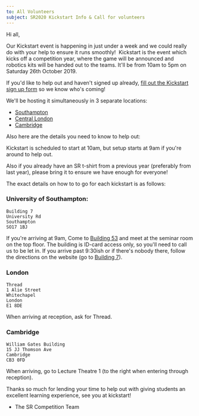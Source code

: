 ```yaml
---
to: All Volunteers
subject: SR2020 Kickstart Info & Call for volunteers
---
```


Hi all,


Our Kickstart event is happening in just under a week and we could really do with your help to ensure it runs smoothly! 
Kickstart is the event which kicks off a competition year, where the game will be announced and robotics kits will be handed out to the teams. It'll be from 10am to 5pm on Saturday 26th October 2019.

If you'd like to help out and haven't signed up already, [fill out the Kickstart sign up form](https://forms.gle/1CPgReTxhCGn6rcx6) so we know who's coming!

We'll be hosting it simultaneously in 3 separate locations:

 - [Southampton](https://studentrobotics.org/events/sr2020/southampton-kickstart/)
 - [Central London](https://studentrobotics.org/events/sr2020/london-kickstart/)
 - [Cambridge](https://studentrobotics.org/events/sr2020/cambridge-kickstart/)

Also here are the details you need to know to help out:

Kickstart is scheduled to start at 10am, but setup starts at 9am if you're around to help out.

Also if you already have an SR t-shirt from a previous year (preferably from last year), please bring it to ensure we have enough for everyone!

The exact details on how to to go for each kickstart is as follows:

### University of Southampton:
    Building 7
    University Rd
    Southampton
    SO17 1BJ
If you're arriving at 9am, Come to [Building 53](https://goo.gl/maps/tkSUnQFX2Ci4GBht8) and meet at the seminar room on the top floor. The building is ID-card access only, so you'll need to call us to be let in. If you arrive past 9:30ish or if there's nobody there, follow the directions on the website (go to [Building 7](https://studentrobotics.org/resources/sr2020/southampton-kickstart-directions.pdf)).

### London
    Thread
    1 Alie Street
    Whitechapel
    London
    E1 8DE

When arriving at reception, ask for Thread.

### Cambridge
    William Gates Building
    15 JJ Thomson Ave
    Cambridge
    CB3 0FD

When arriving, go to Lecture Theatre 1 (to the right when entering through reception).

Thanks so much for lending your time to help out with giving students an excellent learning experience, see you at kickstart!

- The SR Competition Team

